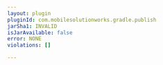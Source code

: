 ```yaml
---
layout: plugin
pluginId: com.mobilesolutionworks.gradle.publish
jarSha1: INVALID
isJarAvailable: false
error: NONE
violations: []

---
```

